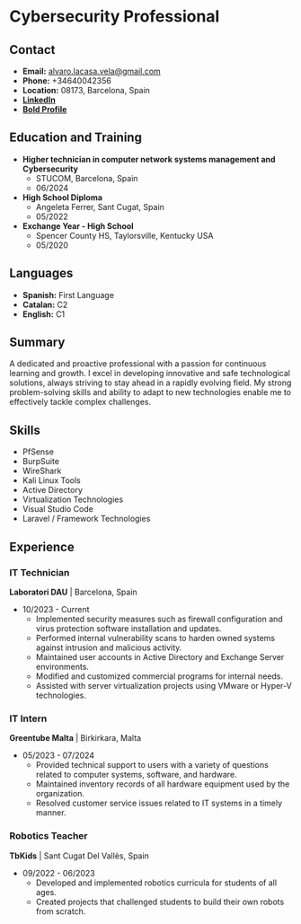# Cybersecurity Professional

## Contact
- **Email:** alvaro.lacasa.vela@gmail.com
- **Phone:** +34640042356
- **Location:** 08173, Barcelona, Spain
- **[LinkedIn](www.linkedin.com/in/alvaro-lacasa-vela-363557210)**
- **[Bold Profile]([https://www.bold.com/in/your-bold-profile](https://bold.pro/my/alvaro-lacasavela))**

## Education and Training
- **Higher technician in computer network systems management and Cybersecurity**
  - STUCOM, Barcelona, Spain
  - 06/2024
- **High School Diploma**
  - Angeleta Ferrer, Sant Cugat, Spain
  - 05/2022
- **Exchange Year - High School**
  - Spencer County HS, Taylorsville, Kentucky USA
  - 05/2020

## Languages
- **Spanish:** First Language
- **Catalan:** C2
- **English:** C1

## Summary
A dedicated and proactive professional with a passion for continuous learning and growth. I excel in developing innovative and safe technological solutions, always striving to stay ahead in a rapidly evolving field. My strong problem-solving skills and ability to adapt to new technologies enable me to effectively tackle complex challenges.

## Skills
- PfSense
- BurpSuite
- WireShark
- Kali Linux Tools
- Active Directory
- Virtualization Technologies
- Visual Studio Code
- Laravel / Framework Technologies

## Experience
### IT Technician
**Laboratori DAU** | Barcelona, Spain
- 10/2023 - Current
  - Implemented security measures such as firewall configuration and virus protection software installation and updates.
  - Performed internal vulnerability scans to harden owned systems against intrusion and malicious activity.
  - Maintained user accounts in Active Directory and Exchange Server environments.
  - Modified and customized commercial programs for internal needs.
  - Assisted with server virtualization projects using VMware or Hyper-V technologies.

### IT Intern
**Greentube Malta** | Birkirkara, Malta
- 05/2023 - 07/2024
  - Provided technical support to users with a variety of questions related to computer systems, software, and hardware.
  - Maintained inventory records of all hardware equipment used by the organization.
  - Resolved customer service issues related to IT systems in a timely manner.

### Robotics Teacher
**TbKids** | Sant Cugat Del Vallès, Spain
- 09/2022 - 06/2023
  - Developed and implemented robotics curricula for students of all ages.
  - Created projects that challenged students to build their own robots from scratch.
